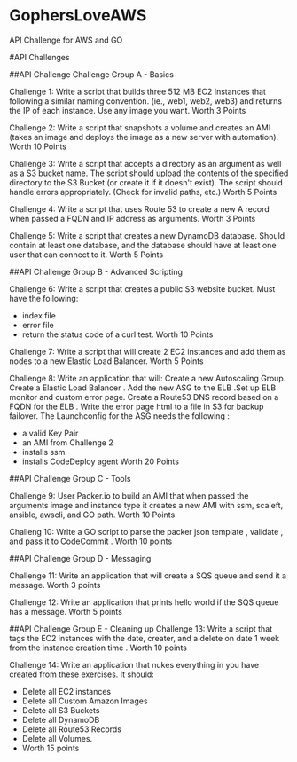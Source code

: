 # GophersLoveAWS
API Challenge for AWS and GO

#API Challenges

##API Challenge Challenge Group A - Basics

Challenge 1: Write a script that builds three 512 MB EC2 Instances that following a similar naming convention. (ie., web1, web2, web3) and returns the IP of each instance. Use any image you want. Worth 3 Points

Challenge 2: Write a script that snapshots a volume and creates an AMI  (takes an image and deploys the image as a new server with automation). Worth 10 Points

Challenge 3: Write a script that accepts a directory as an argument as well as a  S3 bucket name. The script should upload the contents of the specified directory to the S3 Bucket (or create it if it doesn't exist). The script should handle errors appropriately. (Check for invalid paths, etc.) Worth 5 Points

Challenge 4: Write a script that uses Route 53 to create a new A record when passed a FQDN and IP address as arguments. Worth 3 Points

Challenge 5: Write a script that creates a new DynamoDB database. Should contain at least one database, and the database should have at least one user that can connect to it. Worth 5 Points

##API Challenge Group B - Advanced Scripting

Challenge 6: Write a script that creates a public S3 website bucket. Must have the following: 
 * index file
 * error file 
 * return the status code of a curl test. Worth 10 Points

Challenge 7: Write a script that will create 2 EC2 instances and add them as nodes to a new Elastic Load Balancer. Worth 5 Points

Challenge 8: Write an application that will:
Create a new Autoscaling Group. Create a Elastic Load Balancer . Add the new ASG to the ELB .Set up ELB monitor and custom error page. Create a Route53 DNS record based on a FQDN for the ELB . Write the error page html to a file in S3 for backup failover. The Launchconfig for the ASG needs the following :   
* a valid Key Pair
* an AMI from Challenge 2 
* installs ssm
* installs CodeDeploy agent 
Worth 20 Points

##API Challenge Group C - Tools

Challenge 9: User Packer.io to build an AMI that when passed the arguments image and instance type it creates a new AMI with ssm, scaleft, ansible, awscli, and GO path. Worth 10 Points

Challeng 10: Write a GO script to parse the packer json template , validate , and pass it to CodeCommit . Worth 10 points


##API Challenge Group D - Messaging 

Challenge 11: Write an application that will create a SQS queue and send it a message. Worth 3 points

Challenge 12: Write an application that prints hello world if the SQS queue has a message. Worth 5 points


##API Challenge Group E - Cleaning up
Challenge 13: Write a script that tags the EC2 instances with the date, creater, and a delete on date 1 week from the instance creation time . Worth 10 points 

Challenge 14: Write an application that nukes everything in you have created from these exercises. It should:
* Delete all EC2 instances
* Delete all Custom Amazon Images
* Delete all S3 Buckets
* Delete all DynamoDB
* Delete all Route53 Records
* Delete all Volumes.
* Worth 15 points
